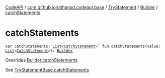 [CodeAPI](../../../index.md) / [com.github.jonathanxd.codeapi.base](../../index.md) / [TryStatement](../index.md) / [Builder](index.md) / [catchStatements](.)

# catchStatements

`var catchStatements: `[`List`](https://kotlinlang.org/api/latest/jvm/stdlib/kotlin.collections/-list/index.html)`<`[`CatchStatement`](../../-catch-statement/index.md)`>``fun catchStatements(value: `[`List`](https://kotlinlang.org/api/latest/jvm/stdlib/kotlin.collections/-list/index.html)`<`[`CatchStatement`](../../-catch-statement/index.md)`>): `[`Builder`](index.md)

Overrides [Builder.catchStatements](../../-try-statement-base/-builder/catch-statements.md)

See [TryStatementBase.catchStatements](../../-try-statement-base/catch-statements.md)

